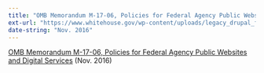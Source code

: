 ```yaml
---
title: "OMB Memorandum M-17-06, Policies for Federal Agency Public Websites and Digital Services"
ext-url: "https://www.whitehouse.gov/wp-content/uploads/legacy_drupal_files/omb/memoranda/2017/m-17-06.pdf"
date-string: "Nov. 2016"
---
```

[OMB Memorandum M-17-06, Policies for Federal Agency Public Websites and Digital Services](https://www.whitehouse.gov/wp-content/uploads/legacy_drupal_files/omb/memoranda/2017/m-17-06.pdf) (Nov. 2016)
